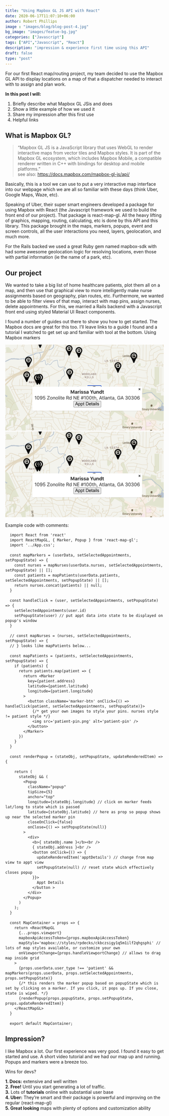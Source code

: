 ```yaml
---
title: "Using Mapbox GL JS API with React"
date: 2020-06-17T11:07:10+06:00
author: Robert Phillips
image : "images/blog/blog-post-4.jpg"
bg_image: "images/featue-bg.jpg"
categories: ["Javascript"]
tags: ["API","Javascript", "React"]
description: "impression & experience first time using this API"
draft: false
type: "post"
---
```



For our first React map/routing project, my team decided to use the Mapbox GL API to display locations on a map of that a dispatcher needed to interact with to assign and plan work.  

**In this post I will:**  
1. Briefly describe what Mapbox GL JSis and does
2. Show a little example of how we used it
3. Share my impression after this first use
4. Helpful links

## What is Mapbox GL?
> “Mapbox GL JS is a JavaScript library that uses WebGL to render interactive maps from vector tiles and Mapbox styles. It is part of the Mapbox GL ecosystem, which includes Mapbox Mobile, a compatible renderer written in C++ with bindings for desktop and mobile platforms.”  
see also: https://docs.mapbox.com/mapbox-gl-js/api/  

Basically, this is a tool we can use to put a very interactive map interface into our webpage which we are all so familiar with these days (think Uber, Google Maps, Waze, etc).  

Speaking of Uber, their super smart engineers developed a package for using Mapbox with React (the Javascript framework we used to build the front end of our project). That package is react-map-gl. All the heavy lifting of graphics, mapping, routing, calculating, etc is done by this API and this library. This package brought in the maps, markers, popups, event and screen controls, all the user interactions you need, layers, geolocation, and much more.  

For the Rails backed we used a great Ruby gem named mapbox-sdk with had some awesome geolocation logic for resolving locations, even those with partial information (ie the name of a park, etc).  

## Our project
We wanted to take a big list of home healthcare patients, plot them all on a map, and then use that graphical view to more intelligently make nurse assignments based on geography, plan routes, etc. Furthermore, we wanted to be able to filter views of that map, interact with map pins, assign nurses, delete appointments. For this, we married a Rails backend with a Javascript front end using styled Material UI React components.  

I found a number of guides out there to show you how to get started. The Mapbox docs are great for this too. I’ll leave links to a guide I found and a tutorial I watched to get set up and familiar with tool at the bottom.
Using Mapbox markers

![map screenshot](static/images/blog/dispatch-map.png "screenshot")
![alt text](https://github.com/rpdecks/rkp/blob/master/static/images/blog/dispatch-map.png)

Example code with comments:  
```
  import React from 'react'
  import ReactMapGL, { Marker, Popup } from 'react-map-gl';
  import '../App.css';

  const mapMarkers = (userData, setSelectedAppointments, setPopupState) => {
    const nurses = mapNurses(userData.nurses, setSelectedAppointments, setPopupState) || [];
    const patients = mapPatients(userData.patients, setSelectedAppointments, setPopupState) || [];
    return nurses.concat(patients) || null;
  }

  const handleClick = (user, setSelectedAppointments, setPopupState) => {
    setSelectedAppointments(user.id)
    setPopupState(user) // put appt data into state to be displayed on popup's window
  }

  // const mapNurses = (nurses, setSelectedAppointments, setPopupState) => {
  // } looks like mapPatients below...

  const mapPatients = (patients, setSelectedAppointments, setPopupState) => {
    if (patients) {
      return patients.map(patient => {
        return <Marker
          key={patient.address}
          latitude={patient.latitude}
          longitude={patient.longitude}
        >
          <button className='marker-btn' onClick={() => handleClick(patient, setSelectedAppointments, setPopupState)}>
            {/* get your own images to style your pins. nurses style != patient style */}
            <img src='patient-pin.png' alt='patient-pin' />
          </button>
        </Marker>
      })
    }
  }

  const renderPopup = (stateObj, setPopupState, updateRenderedItem) => {

    return (
      stateObj && (
        <Popup
          className="popup"
          tipSize={5}
          anchor="top"
          longitude={stateObj.longitude} // click on marker feeds lat/long to state which is passed
          latitude={stateObj.latitude} // here as prop so popup shows up near the selected marker pin
          closeOnClick={false}
          onClose={() => setPopupState(null)}
        >
          <div>
            <b>{ stateObj.name }</b><br />
            { stateObj.address }<br />
            <button onClick={() => {
              updateRenderedItem('apptDetails') // change from map view to appt view
              setPopupState(null) // reset state which effectively closes popup
            }}>
              Appt Details
            </button >
          </div>
        </Popup>
      )
    );
  }

  const MapContainer = props => {
    return <ReactMapGL
      {...props.viewport}
      mapboxApiAccessToken={props.mapboxApiAccessToken}
      mapStyle='mapbox://styles/rpdecks/ckbczsigy1q5m1ilf2qhgsphi' // lots of map styles available, or customize your own
      onViewportChange={props.handleViewportChange} // allows to drag map inside grid
    >
      {props.userData.user_type !== 'patient' && mapMarkers(props.userData, props.setSelectedAppointments, props.setPopupState)}
      {/* this renders the marker popup based on popupState which is set by clicking on a marker. If you click, it pops up. If you close, state is wiped. */}
      {renderPopup(props.popupState, props.setPopupState, props.updateRenderedItem)}
    </ReactMapGL>
  }

  export default MapContainer;
```
## Impression?
I like Mapbox a lot. Our first experience was very good. I found it easy to get started and use. A short video tutorial and we had our map up and running. Popups and markers were a breeze too.  

Wins for devs?  

**1. Docs:** extensive and well written  
**2. Free!** Until you start generating a lot of traffic.  
**3.** Lots of **tutorials** online with substantial user base  
**4. Uber:** They’re smart and their package is powerful and improving on the regular (react-map-gl)  
**5. Great looking** maps with plenty of options and customization ability